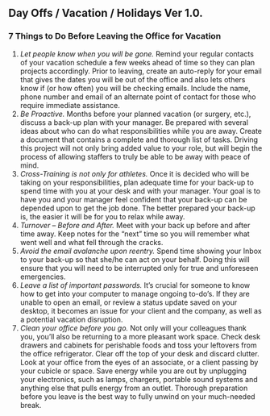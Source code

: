 **Day Offs / Vacation / Holidays Ver 1.0.**
---------------------------

### **7 Things to Do Before Leaving the Office for Vacation**


1. *Let people know when you will be gone.* Remind your regular contacts of your vacation schedule a few weeks ahead of time so they can plan projects accordingly. Prior to leaving, create an auto-reply for your email that gives the dates you will be out of the office and also lets others know if (or how often) you will be checking emails. Include the name, phone number and email of an alternate point of contact for those who require immediate assistance.
2. *Be Proactive.* Months before your planned vacation (or surgery, etc.), discuss a back-up plan with your manager. Be prepared with several ideas about who can do what responsibilities while you are away. Create a document that contains a complete and thorough list of tasks. Driving this project will not only bring added value to your role, but will begin the process of allowing staffers to truly be able to be away with peace of mind.
3. *Cross-Training is not only for athletes.* Once it is decided who will be taking on your responsibilities, plan adequate time for your back-up to spend time with you at your desk and with your manager. Your goal is to have you and your manager feel confident that your back-up can be depended upon to get the job done. The better prepared your back-up is, the easier it will be for you to relax while away.
4. *Turnover – Before and After.* Meet with your back up before and after time away. Keep notes for the “next” time so you will remember what went well and what fell through the cracks.
5. *Avoid the email avalanche upon reentry.* Spend time showing your Inbox to your back-up so that she/he can act on your behalf. Doing this will ensure that you will need to be interrupted only for true and unforeseen emergencies.
6. *Leave a list of important passwords.* It’s crucial for someone to know how to get into your computer to manage ongoing to-do’s. If they are unable to open an email, or review a status update saved on your desktop, it becomes an issue for your client and the company, as well as a potential vacation disruption.
7. *Clean your office before you go.* Not only will your colleagues thank you, you’ll also be returning to a more pleasant work space. Check desk drawers and cabinets for perishable foods and toss your leftovers from the office refrigerator. Clear off the top of your desk and discard clutter. Look at your office from the eyes of an associate, or a client passing by your cubicle or space. Save energy while you are out by unplugging your electronics, such as lamps, chargers, portable sound systems and anything else that pulls energy from an outlet. Thorough preparation before you leave is the best way to fully unwind on your much-needed break.
